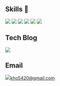 ## Skills 👋
![](http://img.shields.io/badge/Python-yellow?style=flat-square&logo=Python)
![](http://img.shields.io/badge/Django-092E20?style=flat-square&logo=Django)
![](http://img.shields.io/badge/Flask-000000?style=flat-square&logo=Flask)
![](http://img.shields.io/badge/MySQL-white?style=flat-square&logo=MySQL)
![](http://img.shields.io/badge/.NET-5C2D91?style=flat-square&logo=.NET)
![](http://img.shields.io/badge/Git-white?style=flat-square&logo=Git)

## Tech Blog
[![](http://img.shields.io/badge/Velog-1DBF73?style=flat-square&logo=Vagrant&link=https://velog.io/@kho5420)](https://velog.io/@kho5420)

## Email

<a href="mailto:kho5420@gmail.com"><img src="http://img.shields.io/badge/Gmail-FFFFFF?style=flat-square&logo=Gmail&logo-color=white&link=kho5420@gmail.com">kho5420@gmail.com</a></p>

<!--
**kho5420/kho5420** is a ✨ _special_ ✨ repository because its `README.md` (this file) appears on your GitHub profile.

Here are some ideas to get you started:

- 🔭 I’m currently working on ...
- 🌱 I’m currently learning ...
- 👯 I’m looking to collaborate on ...
- 🤔 I’m looking for help with ...
- 💬 Ask me about ...
- 📫 How to reach me: ...
- 😄 Pronouns: ...
- ⚡ Fun fact: ...
-->
